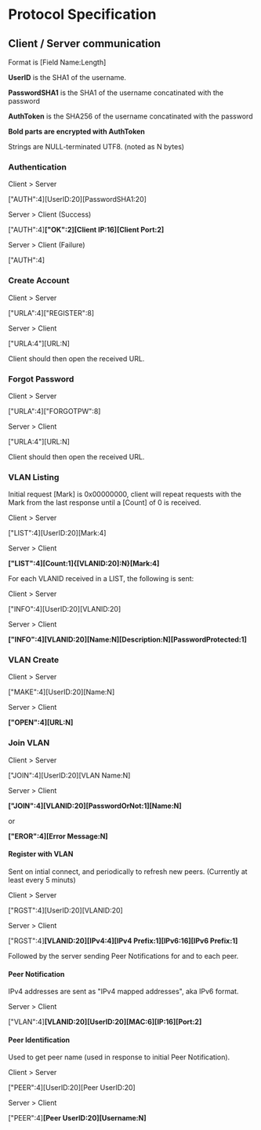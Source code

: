 # Protocol Specification

## Client / Server communication

Format is [Field Name:Length]

**UserID** is the SHA1 of the username.

**PasswordSHA1** is the SHA1 of the username concatinated with the password

**AuthToken** is the SHA256 of the username concatinated with the password

**Bold parts are encrypted with AuthToken**

Strings are NULL-terminated UTF8. (noted as N bytes)

### Authentication

Client > Server

["AUTH":4][UserID:20][PasswordSHA1:20]

Server > Client (Success)

["AUTH":4]**["OK":2][Client IP:16][Client Port:2]**

Server > Client (Failure)

["AUTH":4]

### Create Account

Client > Server

["URLA":4]["REGISTER":8]

Server > Client

["URLA:4"][URL:N]

Client should then open the received URL.

### Forgot Password

Client > Server

["URLA":4]["FORGOTPW":8]

Server > Client

["URLA:4"][URL:N]

Client should then open the received URL.

### VLAN Listing

Initial request [Mark] is 0x00000000, client will repeat requests with the Mark from the last response until a [Count] of 0 is received.

Client > Server

["LIST":4][UserID:20][Mark:4]

Server > Client

**["LIST":4][Count:1]{[VLANID:20]:N}[Mark:4]**

For each VLANID received in a LIST, the following is sent:

Client > Server

["INFO":4][UserID:20][VLANID:20]

Server > Client

**["INFO":4][VLANID:20][Name:N][Description:N][PasswordProtected:1]**

### VLAN Create

Client > Server

["MAKE":4][UserID:20][Name:N]

Server > Client

**["OPEN":4][URL:N]**

### Join VLAN

Client > Server

["JOIN":4][UserID:20][VLAN Name:N]

Server > Client

**["JOIN":4][VLANID:20][PasswordOrNot:1][Name:N]**

or

**["EROR":4][Error Message:N]**

#### Register with VLAN

Sent on intial connect, and periodically to refresh new peers. (Currently at least every 5 minuts)

Client > Server

["RGST":4][UserID:20][VLANID:20]

Server > Client

["RGST":4]**[VLANID:20][IPv4:4][IPv4 Prefix:1][IPv6:16][IPv6 Prefix:1]**

Followed by the server sending Peer Notifications for and to each peer.

#### Peer Notification

IPv4 addresses are sent as "IPv4 mapped addresses", aka IPv6 format.

Server > Client

["VLAN":4]**[VLANID:20][UserID:20][MAC:6][IP:16][Port:2]**

#### Peer Identification

Used to get peer name (used in response to initial Peer Notification).

Client > Server

["PEER":4][UserID:20][Peer UserID:20]

Server > Client

["PEER":4]**[Peer UserID:20][Username:N]**